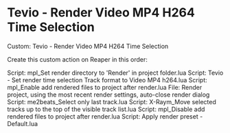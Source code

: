 
# Tevio - Render Video MP4 H264 Time Selection
Custom: Tevio - Render Video MP4 H264 Time Selection

Create this custom action on Reaper in this order:

  Script: mpl_Set render directory to 'Render' in project folder.lua
  Script: Tevio - Set render time selection Track format to Video MP4 h264.lua
  Script: mpl_Enable add rendered files to project after render.lua
  File: Render project, using the most recent render settings, auto-close render dialog
  Script: me2beats_Select only last track.lua
  Script: X-Raym_Move selected tracks up to the top of the visible track list.lua
  Script: mpl_Disable add rendered files to project after render.lua
  Script: Apply render preset - Default.lua
